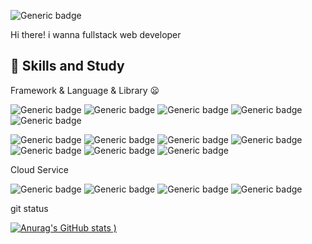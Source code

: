![Generic badge](https://img.shields.io/badge/-SungMin_Yang-5F00FF?style=flat&logo=Github)

Hi there! i wanna fullstack web developer

## 🌟 Skills and Study
Framework & Language & Library
:frowning:



![Generic badge](https://img.shields.io/badge/-Angular-FF0000?style=flat&logo=Angular)
![Generic badge](https://img.shields.io/badge/-Typescript-0100FF?style=flat&logo=Typescript)
![Generic badge](https://img.shields.io/badge/-Javascript-FFE400?style=flat&logo=Javascript&logoColor=black)
![Generic badge](https://img.shields.io/badge/-ReactiveX-D941C5?style=flat&logo=Reactivex)
![Generic badge](https://img.shields.io/badge/-Bootstrap-5F00FF?style=flat&logo=bootstrap&logoColor=white)

![Generic badge](https://img.shields.io/badge/-Java-FF5E00?style=flat&logo=Java)
![Generic badge](https://img.shields.io/badge/-Spring-22741C?style=flat&logo=Spring)
![Generic badge](https://img.shields.io/badge/-SpringBoot-22741C?style=flat&logo=SpringBoot)
![Generic badge](https://img.shields.io/badge/-Python-8C8C8C?style=flat&logo=Python)
![Generic badge](https://img.shields.io/badge/-Selenium-47C83E?style=flat&logo=Selenium&logoColor=black)
![Generic badge](https://img.shields.io/badge/-Git-FF5E00?style=flat&logo=git&logoColor=white)
![Generic badge](https://img.shields.io/badge/-Gitlab-FFBB00?style=flat&logo=gitlab&logoColor=white)

Cloud Service

![Generic badge](https://img.shields.io/badge/-aws-FF5E00?style=flat&logo=AmazonAWS)
![Generic badge](https://img.shields.io/badge/-amazon_S3-FF5E00?style=flat&logo=AmazonS3)
![Generic badge](https://img.shields.io/badge/-amazon_RDS-FF5E00?style=flat&logo=AmazonDynamoDB)
![Generic badge](https://img.shields.io/badge/-aws_CloudFront-FF5E00?style=flat&logo=Amazon)

git status

[![Anurag's GitHub stats](https://github-readme-stats.vercel.app/api?username=Christopher3810&show_icons=true&count_private=true&theme=dark)
)](https://github.com/anuraghazra/github-readme-stats)
<!--
**christopher3810/christopher3810** is a ✨ _special_ ✨ repository because its `README.md` (this file) appears on your GitHub profile.

Here are some ideas to get you started:

- 🔭 I’m currently working on ...
- 🌱 I’m currently learning ...
- 👯 I’m looking to collaborate on ...
- 🤔 I’m looking for help with ...
- 💬 Ask me about ...
- 📫 How to reach me: ...
- 😄 Pronouns: ...
- ⚡ Fun fact: ...
-->
